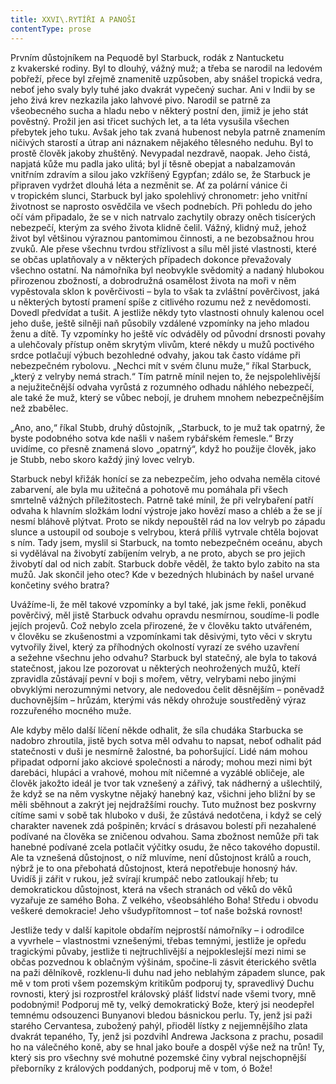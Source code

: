 ```yaml
---
title: XXVI\.RYTÍŘI A PANOŠI
contentType: prose
---
```


  

Prvním důstojníkem na Pequodě byl Starbuck, rodák z Nantucketu z kvakerské rodiny. Byl to dlouhý, vážný muž; a třeba se narodil na ledovém pobřeží, přece byl zřejmě znamenitě uzpůsoben, aby snášel tropická vedra, neboť jeho svaly byly tuhé jako dvakrát vypečený suchar. Ani v Indii by se jeho živá krev nezkazila jako lahvové pivo. Narodil se patrně za všeobecného sucha a hladu nebo v některý postní den, jimiž je jeho stát pověstný. Prožil jen asi třicet suchých let, a ta léta vysušila všechen přebytek jeho tuku. Avšak jeho tak zvaná hubenost nebyla patrně znamením ničivých starostí a útrap ani náznakem nějakého tělesného neduhu. Byl to prostě člověk jakoby zhuštěný. Nevypadal nezdravě, naopak. Jeho čistá, napjatá kůže mu padla jako ulitá; byl jí těsně obepjat a nabalzamován vnitřním zdravím a silou jako vzkříšený Egypťan; zdálo se, že Starbuck je připraven vydržet dlouhá léta a nezměnit se. Ať za polární vánice či v tropickém slunci, Starbuck byl jako spolehlivý chronometr: jeho vnitřní životnost se naprosto osvědčila ve všech podnebích. Při pohledu do jeho očí vám připadalo, že se v nich natrvalo zachytily obrazy oněch tisícerých nebezpečí, kterým za svého života klidně čelil. Vážný, klidný muž, jehož život byl většinou výraznou pantomimou činnosti, a ne bezobsažnou hrou zvuků. Ale přese všechnu tvrdou střízlivost a sílu měl jisté vlastnosti, které se občas uplatňovaly a v některých případech dokonce převažovaly všechno ostatní. Na námořníka byl neobvykle svědomitý a nadaný hlubokou přirozenou zbožností, a dobrodružná osamělost života na moři v něm vypěstovala sklon k pověrčivosti – byla to však ta zvláštní pověrčivost, jaká u některých bytostí pramení spíše z citlivého rozumu než z nevědomosti. Dovedl předvídat a tušit. A jestliže někdy tyto vlastnosti ohnuly kalenou ocel jeho duše, ještě silněji naň působily vzdálené vzpomínky na jeho mladou ženu a dítě. Ty vzpomínky ho ještě víc odváděly od původní drsnosti povahy a ulehčovaly přístup oněm skrytým vlivům, které někdy u mužů poctivého srdce potlačují výbuch bezohledné odvahy, jakou tak často vídáme při nebezpečném rybolovu. „Nechci mít v svém člunu muže,“ říkal Starbuck, „který z velryby nemá strach.“ Tím patrně mínil nejen to, že nejspolehlivější a nejužitečnější odvaha vyrůstá z rozumného odhadu náhlého nebezpečí, ale také že muž, který se vůbec nebojí, je druhem mnohem nebezpečnějším než zbabělec.

„Ano, ano,“ říkal Stubb, druhý důstojník, „Starbuck, to je muž tak opatrný, že byste podobného sotva kde našli v našem rybářském řemesle.“ Brzy uvidíme, co přesně znamená slovo „opatrný“, když ho použije člověk, jako je Stubb, nebo skoro každý jiný lovec velryb.

Starbuck nebyl křižák honící se za nebezpečím, jeho odvaha neměla citové zabarvení, ale byla mu užitečná a pohotově mu pomáhala při všech smrtelně vážných příležitostech. Patrně také mínil, že při velrybaření patří odvaha k hlavním složkám lodní výstroje jako hovězí maso a chléb a že se jí nesmí bláhově plýtvat. Proto se nikdy nepouštěl rád na lov velryb po západu slunce a ustoupil od souboje s velrybou, která příliš vytrvale chtěla bojovat s ním. Tady jsem, myslil si Starbuck, na tomto nebezpečném oceánu, abych si vydělával na živobytí zabíjením velryb, a ne proto, abych se pro jejich živobytí dal od nich zabít. Starbuck dobře věděl, že takto bylo zabito na sta mužů. Jak skončil jeho otec? Kde v bezedných hlubinách by našel urvané končetiny svého bratra?

Uvážíme-li, že měl takové vzpomínky a byl také, jak jsme řekli, poněkud pověrčivý, měl jistě Starbuck odvahu opravdu nesmírnou, soudíme-li podle jejích projevů. Což nebylo zcela přirozené, že v člověku takto utvářeném, v člověku se zkušenostmi a vzpomínkami tak děsivými, tyto věci v skrytu vytvořily živel, který za příhodných okolností vyrazí ze svého uzavření a sežehne všechnu jeho odvahu? Starbuck byl statečný, ale byla to taková statečnost, jakou lze pozorovat u některých neohrožených mužů, kteří zpravidla zůstávají pevní v boji s mořem, větry, velrybami nebo jinými obvyklými nerozumnými netvory, ale nedovedou čelit děsnějším – poněvadž duchovnějším – hrůzám, kterými vás někdy ohrožuje soustředěný výraz rozzuřeného mocného muže.

Ale kdyby mělo další líčení někde odhalit, že síla chudáka Starbucka se nadobro zhroutila, jistě bych sotva měl odvahu to napsat, neboť odhalit pád statečnosti v duši je nesmírně žalostné, ba pohoršující. Lidé nám mohou připadat odporní jako akciové společnosti a národy; mohou mezi nimi být darebáci, hlupáci a vrahové, mohou mít ničemné a vyzáblé obličeje, ale člověk jakožto ideál je tvor tak vznešený a zářivý, tak nádherný a ušlechtilý, že když se na něm vyskytne nějaký hanebný kaz, všichni jeho bližní by se měli sběhnout a zakrýt jej nejdražšími rouchy. Tuto mužnost bez poskvrny cítíme sami v sobě tak hluboko v duši, že zůstává nedotčena, i když se celý charakter navenek zdá pošpiněn; krvácí s drásavou bolestí při nezahalené podívané na člověka se zničenou odvahou. Sama zbožnost nemůže při tak hanebné podívané zcela potlačit výčitky osudu, že něco takového dopustil. Ale ta vznešená důstojnost, o níž mluvíme, není důstojnost králů a rouch, nýbrž je to ona přebohatá důstojnost, která nepotřebuje honosný háv. Uvidíš ji zářit v rukou, jež svírají krumpáč nebo zatloukají hřeb; tu demokratickou důstojnost, která na všech stranách od věků do věků vyzařuje ze samého Boha. Z velkého, všeobsáhlého Boha! Středu i obvodu veškeré demokracie! Jeho všudypřítomnost – toť naše božská rovnost!

Jestliže tedy v další kapitole obdařím nejprostší námořníky – i odrodilce a vyvrhele – vlastnostmi vznešenými, třebas temnými, jestliže je opředu tragickými půvaby, jestliže ti nejtruchlivější a nejpokleslejší mezi nimi se občas pozvednou k oblačným výšinám, spočine-li zásvit éterického světla na paži dělníkově, rozklenu-li duhu nad jeho neblahým západem slunce, pak mě v tom proti všem pozemským kritikům podporuj ty, spravedlivý Duchu rovnosti, který jsi rozprostřel královský plášť lidství nade všemi tvory, mně podobnými! Podporuj mě ty, velký demokratický Bože, který jsi neodepřel temnému odsouzenci Bunyanovi bledou básnickou perlu. Ty, jenž jsi paži starého Cervantesa, zubožený pahýl, přioděl lístky z nejjemnějšího zlata dvakrát tepaného, Ty, jenž jsi pozdvihl And­rewa Jacksona z prachu, posadil ho na válečného koně, aby se hnal jako bouře a dospěl výše než na trůn! Ty, který sis pro všechny své mohutné pozemské činy vybral nejschopnější přeborníky z králových poddaných, podporuj mě v tom, ó Bože!
